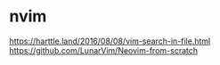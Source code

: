 # nvim

https://harttle.land/2016/08/08/vim-search-in-file.html
https://github.com/LunarVim/Neovim-from-scratch
